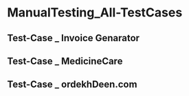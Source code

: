 # ManualTesting_All-TestCases

## Test-Case _ Invoice Genarator



## Test-Case _ MedicineCare



## Test-Case _ ordekhDeen.com
